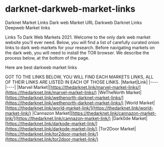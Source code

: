 # darknet-darkweb-market-links
Darknet Market Links Dark web Market URL Darkweb Darknet Links Deepweb Market links

Links To Dark Web Markets 2021. Welcome to the only dark web market website you'll ever need. Below, you will find a list of carefully curated onion links to dark web markets for your research. Before navigating markets on the dark web, you will need to install the TOR browser. We describe the process below, at the bottom of the page.

Here are best darkweb market links

GOT TO THE LINKS BELOW, YOU WILL FIND EACH MARKETS LINKS, ALL OF THEIR LINKS ARE LISTED IN EACH OF THOSE LINKS.
|Market|Link|
|----|----|
|Marvel Market|[https://thedarknet.link/marvel-market-links/](https://thedarknet.link/marvel-market-links/)
|WeTheNorth Market|[https://thedarknet.link/wethenorth-darknet-market-links/](https://thedarknet.link/wethenorth-darknet-market-links/)
|World Market|[https://thedarknet.link/world-market-link/](https://thedarknet.link/world-market-link/)
|Cannazon Market|[https://thedarknet.link/cannazon-market-link/](https://thedarknet.link/cannazon-market-link/)
|Dark0de Market|[https://thedarknet.link/darkode-market-link/](https://thedarknet.link/darkode-market-link/)
|Tor2Door Market|[https://thedarknet.link/tor2door-market-link/](https://thedarknet.link/tor2door-market-link/)
